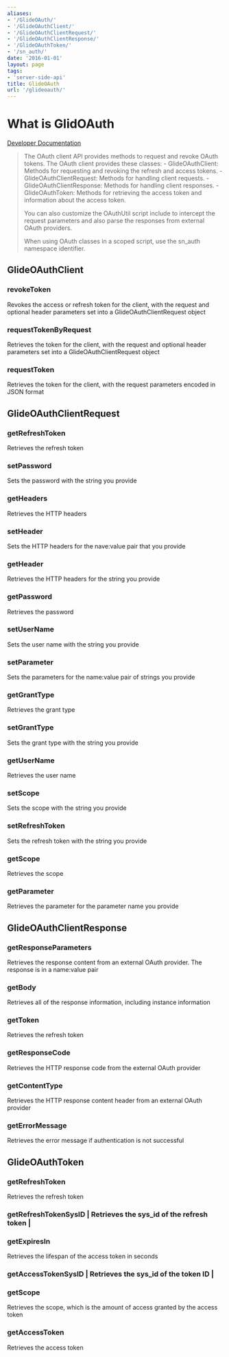 ```yaml
---
aliases:
- '/GlideOAuth/'
- '/GlideOAuthClient/'
- '/GlideOAuthClientRequest/'
- '/GlideOAuthClientResponse/'
- '/GlideOAuthToken/'
- '/sn_auth/'
date: '2016-01-01'
layout: page
tags:
- 'server-side-api'
title: GlideOAuth
url: '/glideoauth/'
---
```


# What is GlidOAuth

[Developer
Documentation](https://docs.servicenow.com/bundle/kingston-platform-administration/page/administer/security/concept/c_OAuthClientAPIs.html)

> The OAuth client API provides methods to request and revoke OAuth
> tokens. The OAuth client provides these classes: - GlideOAuthClient:
> Methods for requesting and revoking the refresh and access tokens. -
> GlideOAuthClientRequest: Methods for handling client requests. -
> GlideOAuthClientResponse: Methods for handling client responses. -
> GlideOAuthToken: Methods for retrieving the access token and
> information about the access token.
>
> You can also customize the OAuthUtil script include to intercept the
> request parameters and also parse the responses from external OAuth
> providers.
>
> When using OAuth classes in a scoped script, use the sn\_auth
> namespace identifier.

## GlideOAuthClient

### revokeToken

Revokes the access or refresh token for the client, with the request and
optional header parameters set into a GlideOAuthClientRequest object

### requestTokenByRequest

Retrieves the token for the client, with the request and optional header
parameters set into a GlideOAuthClientRequest object

### requestToken

Retrieves the token for the client, with the request parameters encoded
in JSON format

## GlideOAuthClientRequest

### getRefreshToken

Retrieves the refresh token

### setPassword

Sets the password with the string you provide

### getHeaders

Retrieves the HTTP headers

### setHeader

Sets the HTTP headers for the nave:value pair that you provide

### getHeader

Retrieves the HTTP headers for the string you provide

### getPassword

Retrieves the password

### setUserName

Sets the user name with the string you provide

### setParameter

Sets the parameters for the name:value pair of strings you provide

### getGrantType

Retrieves the grant type

### setGrantType

Sets the grant type with the string you provide

### getUserName

Retrieves the user name

### setScope

Sets the scope with the string you provide

### setRefreshToken

Sets the refresh token with the string you provide

### getScope

Retrieves the scope

### getParameter

Retrieves the parameter for the parameter name you provide

## GlideOAuthClientResponse

### getResponseParameters

Retrieves the response content from an external OAuth provider. The
response is in a name:value pair

### getBody

Retrieves all of the response information, including instance
information

### getToken

Retrieves the refresh token

### getResponseCode

Retrieves the HTTP response code from the external OAuth provider

### getContentType

Retrieves the HTTP response content header from an external OAuth
provider

### getErrorMessage

Retrieves the error message if authentication is not successful

## GlideOAuthToken

### getRefreshToken

Retrieves the refresh token

### getRefreshTokenSysID \| Retrieves the sys\_id of the refresh token \|

### getExpiresIn

Retrieves the lifespan of the access token in seconds

### getAccessTokenSysID \| Retrieves the sys\_id of the token ID \|

### getScope

Retrieves the scope, which is the amount of access granted by the access
token

### getAccessToken

Retrieves the access token
